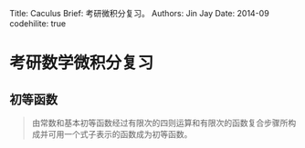 Title:   Caculus
Brief:   考研微积分复习。
Authors: Jin Jay
Date:    2014-09
codehilite: true

# 考研数学微积分复习
## 初等函数
>由常数和基本初等函数经过有限次的四则运算和有限次的函数复合步骤所构成并可用一个式子表示的函数成为初等函数。  

